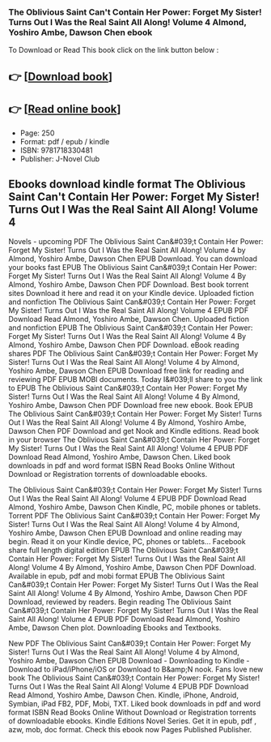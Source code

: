 ### The Oblivious Saint Can't Contain Her Power: Forget My Sister! Turns Out I Was the Real Saint All Along! Volume 4 Almond, Yoshiro Ambe, Dawson Chen ebook

To Download or Read This book click on the link button below :

## 👉  [**[Download book](http://get-pdfs.com/download.php?group=book&from=github.com&id=720521&lnk=1081 "Download book")**]

## 👉  [**[Read online book](http://get-pdfs.com/download.php?group=book&from=github.com&id=720521&lnk=1081 "Read online book")**]


* Page: 250
* Format: pdf / epub / kindle
* ISBN: 9781718330481
* Publisher: J-Novel Club



## Ebooks download kindle format The Oblivious Saint Can't Contain Her Power: Forget My Sister! Turns Out I Was the Real Saint All Along! Volume 4


Novels - upcoming PDF The Oblivious Saint Can&amp;#039;t Contain Her Power: Forget My Sister! Turns Out I Was the Real Saint All Along! Volume 4 by Almond, Yoshiro Ambe, Dawson Chen EPUB Download. You can download your books fast EPUB The Oblivious Saint Can&amp;#039;t Contain Her Power: Forget My Sister! Turns Out I Was the Real Saint All Along! Volume 4 By Almond, Yoshiro Ambe, Dawson Chen PDF Download. Best book torrent sites Download it here and read it on your Kindle device. Uploaded fiction and nonfiction The Oblivious Saint Can&amp;#039;t Contain Her Power: Forget My Sister! Turns Out I Was the Real Saint All Along! Volume 4 EPUB PDF Download Read Almond, Yoshiro Ambe, Dawson Chen. Uploaded fiction and nonfiction EPUB The Oblivious Saint Can&amp;#039;t Contain Her Power: Forget My Sister! Turns Out I Was the Real Saint All Along! Volume 4 By Almond, Yoshiro Ambe, Dawson Chen PDF Download. eBook reading shares PDF The Oblivious Saint Can&amp;#039;t Contain Her Power: Forget My Sister! Turns Out I Was the Real Saint All Along! Volume 4 by Almond, Yoshiro Ambe, Dawson Chen EPUB Download free link for reading and reviewing PDF EPUB MOBI documents. Today I&amp;#039;ll share to you the link to EPUB The Oblivious Saint Can&amp;#039;t Contain Her Power: Forget My Sister! Turns Out I Was the Real Saint All Along! Volume 4 By Almond, Yoshiro Ambe, Dawson Chen PDF Download free new ebook. Book EPUB The Oblivious Saint Can&amp;#039;t Contain Her Power: Forget My Sister! Turns Out I Was the Real Saint All Along! Volume 4 By Almond, Yoshiro Ambe, Dawson Chen PDF Download and get Nook and Kindle editions. Read book in your browser The Oblivious Saint Can&amp;#039;t Contain Her Power: Forget My Sister! Turns Out I Was the Real Saint All Along! Volume 4 EPUB PDF Download Read Almond, Yoshiro Ambe, Dawson Chen. Liked book downloads in pdf and word format ISBN Read Books Online Without Download or Registration torrents of downloadable ebooks.

The Oblivious Saint Can&amp;#039;t Contain Her Power: Forget My Sister! Turns Out I Was the Real Saint All Along! Volume 4 EPUB PDF Download Read Almond, Yoshiro Ambe, Dawson Chen Kindle, PC, mobile phones or tablets. Torrent PDF The Oblivious Saint Can&amp;#039;t Contain Her Power: Forget My Sister! Turns Out I Was the Real Saint All Along! Volume 4 by Almond, Yoshiro Ambe, Dawson Chen EPUB Download and online reading may begin. Read it on your Kindle device, PC, phones or tablets... Facebook share full length digital edition EPUB The Oblivious Saint Can&amp;#039;t Contain Her Power: Forget My Sister! Turns Out I Was the Real Saint All Along! Volume 4 By Almond, Yoshiro Ambe, Dawson Chen PDF Download. Available in epub, pdf and mobi format EPUB The Oblivious Saint Can&amp;#039;t Contain Her Power: Forget My Sister! Turns Out I Was the Real Saint All Along! Volume 4 By Almond, Yoshiro Ambe, Dawson Chen PDF Download, reviewed by readers. Begin reading The Oblivious Saint Can&amp;#039;t Contain Her Power: Forget My Sister! Turns Out I Was the Real Saint All Along! Volume 4 EPUB PDF Download Read Almond, Yoshiro Ambe, Dawson Chen plot. Downloading Ebooks and Textbooks.

New PDF The Oblivious Saint Can&amp;#039;t Contain Her Power: Forget My Sister! Turns Out I Was the Real Saint All Along! Volume 4 by Almond, Yoshiro Ambe, Dawson Chen EPUB Download - Downloading to Kindle - Download to iPad/iPhone/iOS or Download to B&amp;amp;N nook. Fans love new book The Oblivious Saint Can&amp;#039;t Contain Her Power: Forget My Sister! Turns Out I Was the Real Saint All Along! Volume 4 EPUB PDF Download Read Almond, Yoshiro Ambe, Dawson Chen. Kindle, iPhone, Android, Symbian, iPad FB2, PDF, Mobi, TXT. Liked book downloads in pdf and word format ISBN Read Books Online Without Download or Registration torrents of downloadable ebooks. Kindle Editions Novel Series. Get it in epub, pdf , azw, mob, doc format. Check this ebook now Pages Published Publisher.





